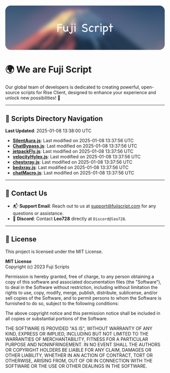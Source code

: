 ![Banner](.github/b.webp)

# 🌍 **We are Fuji Script**

Our global team of developers is dedicated to creating powerful, open-source scripts for Rise Client, designed to enhance your experience and unlock new possibilities! 🌟

---
<!-- SCRIPTS_NAVIGATION_START -->
## 📂 **Scripts Directory Navigation**

**Last Updated**: 2025-01-08 13:38:00 UTC

- **[SilentAura.js](scripts/SilentAura.js)**: Last modified on 2025-01-08 13:37:56 UTC
- **[ChatBypass.js](scripts/ChatBypass.js)**: Last modified on 2025-01-08 13:37:56 UTC
- **[jetpackFly.js](scripts/jetpackFly.js)**: Last modified on 2025-01-08 13:37:56 UTC
- **[velocityHylex.js](scripts/velocityHylex.js)**: Last modified on 2025-01-08 13:37:56 UTC
- **[chestxray.js](scripts/chestxray.js)**: Last modified on 2025-01-08 13:37:56 UTC
- **[bedxray.js](scripts/bedxray.js)**: Last modified on 2025-01-08 13:37:56 UTC
- **[chatMacro.js](scripts/chatMacro.js)**: Last modified on 2025-01-08 13:37:56 UTC

<!-- SCRIPTS_NAVIGATION_END -->

---

## 💬 **Contact Us**  
- 📬 **Support Email**: Reach out to us at [support@fujiscript.com](mailto:support@fujiscript.com) for any questions or assistance.  
- 💬 **Discord**: Contact **Leo728** directly at `Discord@leo728`.

---

## 📜 **License**

This project is licensed under the MIT License.  

**MIT License**  
Copyright (c) 2023 Fuji Scripts  

Permission is hereby granted, free of charge, to any person obtaining a copy of this software and associated documentation files (the "Software"), to deal in the Software without restriction, including without limitation the rights to use, copy, modify, merge, publish, distribute, sublicense, and/or sell copies of the Software, and to permit persons to whom the Software is furnished to do so, subject to the following conditions:  

The above copyright notice and this permission notice shall be included in all copies or substantial portions of the Software.  

THE SOFTWARE IS PROVIDED "AS IS", WITHOUT WARRANTY OF ANY KIND, EXPRESS OR IMPLIED, INCLUDING BUT NOT LIMITED TO THE WARRANTIES OF MERCHANTABILITY, FITNESS FOR A PARTICULAR PURPOSE AND NONINFRINGEMENT. IN NO EVENT SHALL THE AUTHORS OR COPYRIGHT HOLDERS BE LIABLE FOR ANY CLAIM, DAMAGES OR OTHER LIABILITY, WHETHER IN AN ACTION OF CONTRACT, TORT OR OTHERWISE, ARISING FROM, OUT OF OR IN CONNECTION WITH THE SOFTWARE OR THE USE OR OTHER DEALINGS IN THE SOFTWARE.  
